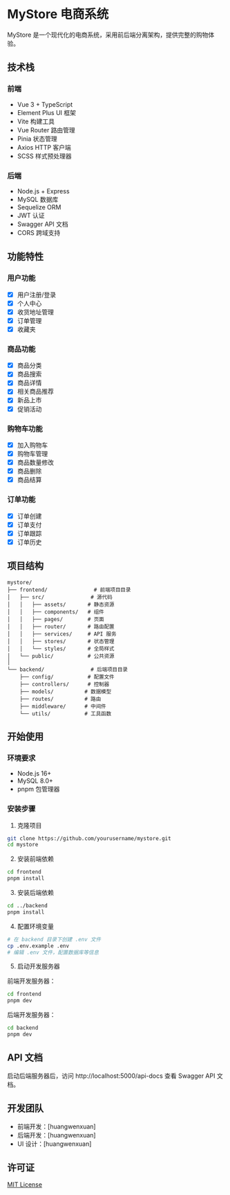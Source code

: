 # MyStore 电商系统

MyStore 是一个现代化的电商系统，采用前后端分离架构，提供完整的购物体验。

## 技术栈

### 前端
- Vue 3 + TypeScript
- Element Plus UI 框架
- Vite 构建工具
- Vue Router 路由管理
- Pinia 状态管理
- Axios HTTP 客户端
- SCSS 样式预处理器

### 后端
- Node.js + Express
- MySQL 数据库
- Sequelize ORM
- JWT 认证
- Swagger API 文档
- CORS 跨域支持

## 功能特性

### 用户功能
- [x] 用户注册/登录
- [x] 个人中心
- [x] 收货地址管理
- [x] 订单管理
- [x] 收藏夹

### 商品功能
- [x] 商品分类
- [x] 商品搜索
- [x] 商品详情
- [x] 相关商品推荐
- [x] 新品上市
- [x] 促销活动

### 购物车功能
- [x] 加入购物车
- [x] 购物车管理
- [x] 商品数量修改
- [x] 商品删除
- [x] 商品结算

### 订单功能
- [x] 订单创建
- [x] 订单支付
- [x] 订单跟踪
- [x] 订单历史

## 项目结构

```
mystore/
├── frontend/               # 前端项目目录
│   ├── src/               # 源代码
│   │   ├── assets/       # 静态资源
│   │   ├── components/   # 组件
│   │   ├── pages/        # 页面
│   │   ├── router/       # 路由配置
│   │   ├── services/     # API 服务
│   │   ├── stores/       # 状态管理
│   │   └── styles/       # 全局样式
│   └── public/           # 公共资源
│
└── backend/               # 后端项目目录
    ├── config/           # 配置文件
    ├── controllers/      # 控制器
    ├── models/          # 数据模型
    ├── routes/          # 路由
    ├── middleware/      # 中间件
    └── utils/           # 工具函数
```

## 开始使用

### 环境要求
- Node.js 16+
- MySQL 8.0+
- pnpm 包管理器

### 安装步骤

1. 克隆项目
```bash
git clone https://github.com/yourusername/mystore.git
cd mystore
```

2. 安装前端依赖
```bash
cd frontend
pnpm install
```

3. 安装后端依赖
```bash
cd ../backend
pnpm install
```

4. 配置环境变量
```bash
# 在 backend 目录下创建 .env 文件
cp .env.example .env
# 编辑 .env 文件，配置数据库等信息
```

5. 启动开发服务器

前端开发服务器：
```bash
cd frontend
pnpm dev
```

后端开发服务器：
```bash
cd backend
pnpm dev
```

## API 文档

启动后端服务器后，访问 http://localhost:5000/api-docs 查看 Swagger API 文档。

## 开发团队

- 前端开发：[huangwenxuan]
- 后端开发：[huangwenxuan]
- UI 设计：[huangwenxuan]

## 许可证

[MIT License](LICENSE) 